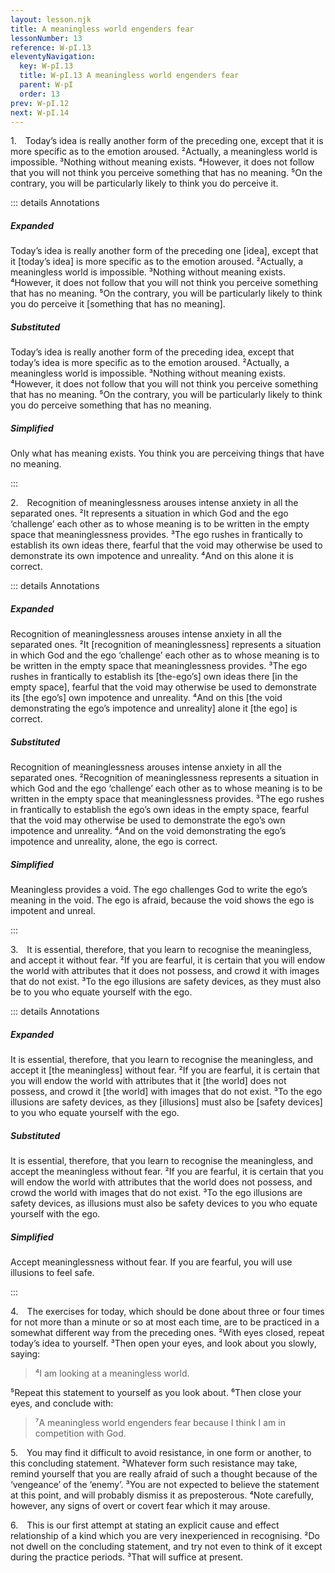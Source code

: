 ```yaml
---
layout: lesson.njk
title: A meaningless world engenders fear
lessonNumber: 13
reference: W-pI.13
eleventyNavigation:
  key: W-pI.13
  title: W-pI.13 A meaningless world engenders fear
  parent: W-pI
  order: 13
prev: W-pI.12
next: W-pI.14
---
```


1. Today’s idea is really another form of the preceding one, except that it is more specific as to the emotion aroused. 
²Actually, a meaningless world is impossible. 
³Nothing without meaning exists. 
⁴However, it does not follow that you will not think you perceive something that has no meaning. 
⁵On the contrary, you will be particularly likely to think you do perceive it.

::: details Annotations

##### Expanded

Today’s idea is really another form of the preceding one [idea], except that it [today’s idea] is more specific as to the emotion aroused. 
²Actually, a meaningless world is impossible. 
³Nothing without meaning exists. 
⁴However, it does not follow that you will not think you perceive something that has no meaning. 
⁵On the contrary, you will be particularly likely to think you do perceive it [something that has no meaning].

##### Substituted

Today’s idea is really another form of the preceding idea, except that today’s idea is more specific as to the emotion aroused. 
²Actually, a meaningless world is impossible. 
³Nothing without meaning exists. 
⁴However, it does not follow that you will not think you perceive something that has no meaning. 
⁵On the contrary, you will be particularly likely to think you do perceive something that has no meaning.

##### Simplified

Only what has meaning exists. 
You think you are perceiving things that have no meaning.

:::

2. Recognition of meaninglessness arouses intense anxiety in all the separated ones. 
²It represents a situation in which God and the ego ‘challenge’ each other as to whose meaning is to be written in the empty space that meaninglessness provides. 
³The ego rushes in frantically to establish its own ideas there, fearful that the void may otherwise be used to demonstrate its own impotence and unreality. 
⁴And on this alone it is correct.

::: details Annotations

##### Expanded

Recognition of meaninglessness arouses intense anxiety in all the separated ones. 
²It [recognition of meaninglessness] represents a situation in which God and the ego ‘challenge’ each other as to whose meaning is to be written in the empty space that meaninglessness provides. 
³The ego rushes in frantically to establish its [the-ego’s] own ideas there [in the empty space], fearful that the void may otherwise be used to demonstrate its [the ego’s] own impotence and unreality. 
⁴And on this [the void demonstrating the ego’s impotence and unreality] alone it [the ego] is correct.

##### Substituted

Recognition of meaninglessness arouses intense anxiety in all the separated ones. 
²Recognition of meaninglessness represents a situation in which God and the ego ‘challenge’ each other as to whose meaning is to be written in the empty space that meaninglessness provides. 
³The ego rushes in frantically to establish the ego’s own ideas in the empty space, fearful that the void may otherwise be used to demonstrate the ego’s own impotence and unreality. 
⁴And on the void demonstrating the ego’s impotence and unreality, alone, the ego is correct.

##### Simplified

Meaningless provides a void. 
The ego challenges God to write the ego’s meaning in the void. 
The ego is afraid, because the void shows the ego is impotent and unreal.

:::

3. It is essential, therefore, that you learn to recognise the meaningless, and accept it without fear. 
²If you are fearful, it is certain that you will endow the world with attributes that it does not possess, and crowd it with images that do not exist. 
³To the ego illusions are safety devices, as they must also be to you who equate yourself with the ego.

::: details Annotations

##### Expanded

It is essential, therefore, that you learn to recognise the meaningless, and accept it [the meaningless] without fear. 
²If you are fearful, it is certain that you will endow the world with attributes that it [the world] does not possess, and crowd it [the world] with images that do not exist. 
³To the ego illusions are safety devices, as they [illusions] must also be [safety devices] to you who equate yourself with the ego.

##### Substituted

It is essential, therefore, that you learn to recognise the meaningless, and accept the meaningless without fear. 
²If you are fearful, it is certain that you will endow the world with attributes that the world does not possess, and crowd the world with images that do not exist. 
³To the ego illusions are safety devices, as illusions must also be safety devices to you who equate yourself with the ego.

##### Simplified

Accept meaninglessness without fear. 
If you are fearful, you will use illusions to feel safe.

:::

4. The exercises for today, which should be done about three or four times for not more than a minute or so at most each time, are to be practiced in a somewhat different way from the preceding ones. 
²With eyes closed, repeat today’s idea to yourself. 
³Then open your eyes, and look about you slowly, saying:

>⁴I am looking at a meaningless world.

⁵Repeat this statement to yourself as you look about. 
⁶Then close your eyes, and conclude with:

>⁷A meaningless world engenders fear because I think I am in competition with God.

5. You may find it difficult to avoid resistance, in one form or another, to this concluding statement. 
²Whatever form such resistance may take, remind yourself that you are really afraid of such a thought because of the ‘vengeance’ of the ‘enemy’. 
³You are not expected to believe the statement at this point, and will probably dismiss it as preposterous. 
⁴Note carefully, however, any signs of overt or covert fear which it may arouse.

6. This is our first attempt at stating an explicit cause and effect relationship of a kind which you are very inexperienced in recognising. 
²Do not dwell on the concluding statement, and try not even to think of it except during the practice periods. 
³That will suffice at present.
